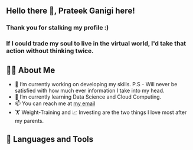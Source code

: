 ## Hello there 👋, Prateek Ganigi here! 

### Thank you for stalking my profile :)

### If I could trade my soul to live in the virtual world, I'd take that action without thinking twice.



## 🙋‍♂️ About Me


- 🔭 I’m currently working on developing my skills. P.S - Will never be satisfied with how much ever information I take into my head.
- 🌱 I’m currently learning Data Science and Cloud Computing.
- 📫 You can reach me at [my email](vidya0dhar@gmail.com)
- 🏋️ Weight-Training and 📈 Investing are the two things I love most after my parents.

## 🚀 Languages and Tools



<!--
**PG1204/PG1204** is a ✨ _special_ ✨ repository because its `README.md` (this file) appears on your GitHub profile.

Here are some ideas to get you started:

- 🔭 I’m currently working on ...
- 🌱 I’m currently learning ...
- 👯 I’m looking to collaborate on ...
- 🤔 I’m looking for help with ...
- 💬 Ask me about ...
- 📫 You can reach me: @vidya0dhar@gmail.com
- 😄 Pronouns: ...
- ⚡ Fun fact: ...
-->
